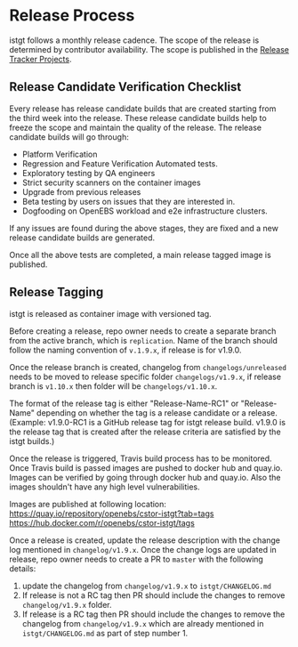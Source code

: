 # Release Process
istgt follows a monthly release cadence. The scope of the release is determined by contributor availability. The scope is published in the [Release Tracker Projects](https://github.com/openebs/openebs/projects).

## Release Candidate Verification Checklist

Every release has release candidate builds that are created starting from the third week into the release. These release candidate builds help to freeze the scope and maintain the quality of the release. The release candidate builds will go through:
- Platform Verification
- Regression and Feature Verification Automated tests.
- Exploratory testing by QA engineers
- Strict security scanners on the container images
- Upgrade from previous releases
- Beta testing by users on issues that they are interested in.
- Dogfooding on OpenEBS workload and e2e infrastructure clusters.

If any issues are found during the above stages, they are fixed and a new release candidate builds are generated.

Once all the above tests are completed, a main release tagged image is published.

## Release Tagging

istgt is released as container image with versioned tag.

Before creating a release, repo owner needs to create a separate branch from the active branch, which is `replication`. Name of the branch should follow the naming convention of `v.1.9.x`, if release is for v1.9.0.

Once the release branch is created, changelog from `changelogs/unreleased` needs to be moved to release specific folder `changelogs/v1.9.x`, if release branch is `v1.10.x` then folder will be `changelogs/v1.10.x`.

The format of the release tag is either "Release-Name-RC1" or "Release-Name" depending on whether the tag is a release candidate or a release. (Example: v1.9.0-RC1 is a GitHub release tag for istgt release build. v1.9.0 is the release tag that is created after the release criteria are satisfied by the istgt builds.)

Once the release is triggered, Travis build process has to be monitored. Once Travis build is passed images are pushed to docker hub and quay.io. Images can be verified by going through docker hub and quay.io. Also the images shouldn't have any high level vulnerabilities.

Images are published at following location:
https://quay.io/repository/openebs/cstor-istgt?tab=tags
https://hub.docker.com/r/openebs/cstor-istgt/tags

Once a release is created, update the release description with the change log mentioned in `changelog/v1.9.x`. Once the change logs are updated in release, repo owner needs to create a PR to `master` with the following details:
1. update the changelog from `changelog/v1.9.x` to `istgt/CHANGELOG.md`
2. If release is not a RC tag then PR should include the changes to remove `changelog/v1.9.x` folder.
3. If release is a RC tag then PR should include the changes to remove the changelog from `changelog/v1.9.x` which are already mentioned in `istgt/CHANGELOG.md` as part of step number 1.
